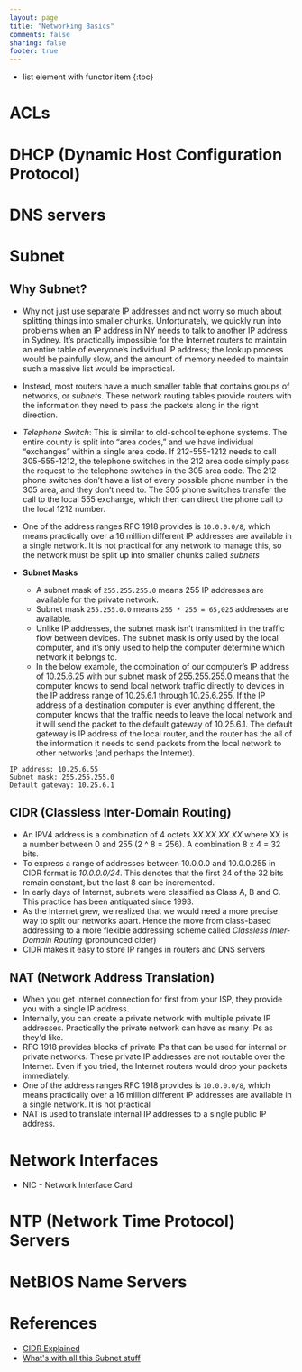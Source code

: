 ```yaml
---
layout: page
title: "Networking Basics"
comments: false
sharing: false
footer: true
---
```


* list element with functor item
{:toc}

# ACLs

# DHCP (Dynamic Host Configuration Protocol)

# DNS servers

# Subnet

## Why Subnet?

* Why not just use separate IP addresses and not worry so much about splitting things into smaller chunks. Unfortunately, we quickly run into problems when an IP address in NY needs to talk to another IP address in Sydney. It’s practically impossible for the Internet routers to maintain an entire table of everyone’s individual IP address; the lookup process would be painfully slow, and the amount of memory needed to maintain such a massive list would be impractical.
* Instead, most routers have a much smaller table that contains groups of networks, or _subnets_. These network routing tables provide routers with the information they need to pass the packets along in the right direction.
* _Telephone Switch_: This is similar to old-school telephone systems. The entire county is split into “area codes,” and we have individual “exchanges” within a single area code. If 212-555-1212 needs to call 305-555-1212, the telephone switches in the 212 area code simply pass the request to the telephone switches in the 305 area code. The 212 phone switches don’t have a list of every possible phone number in the 305 area, and they don’t need to. The 305 phone switches transfer the call to the local 555 exchange, which then can direct the phone call to the local 1212 number.

* One of the address ranges RFC 1918 provides is `10.0.0.0/8`, which means practically over a 16 million different IP addresses are available in a single network. It is not practical for any network to manage this, so the network must be split up into smaller chunks called _subnets_

* **Subnet Masks**
  * A subnet mask of `255.255.255.0` means 255 IP addresses are available for the private network.
  * Subnet mask `255.255.0.0` means `255 * 255 = 65,025` addresses are available.
  * Unlike IP addresses, the subnet mask isn’t transmitted in the traffic flow between devices. The subnet mask is only used by the local computer, and it’s only used to help the computer determine which network it belongs to.
  * In the below example, the combination of our computer’s IP address of 10.25.6.25 with our subnet mask of 255.255.255.0 means that the computer knows to send local network traffic directly to devices in the IP address range of 10.25.6.1 through 10.25.6.255. If the IP address of a destination computer is ever anything different, the computer knows that the traffic needs to leave the local network and it will send the packet to the default gateway of 10.25.6.1. The default gateway is IP address of the local router, and the router has the all of the information it needs to send packets from the local network to other networks (and perhaps the Internet).

```
IP address: 10.25.6.55
Subnet mask: 255.255.255.0
Default gateway: 10.25.6.1
```

## CIDR (Classless Inter-Domain Routing)

* An IPV4 address is a combination of 4 octets _XX.XX.XX.XX_ where XX is a number between 0 and 255 (2 ^ 8 = 256). A combination 8 x 4 = 32 bits.
* To express a range of addresses between 10.0.0.0 and 10.0.0.255 in CIDR format is _10.0.0.0/24_.  This denotes that the first 24 of the 32 bits remain constant, but the last 8 can be incremented.
* In early days of Internet, subnets were classified as Class A, B and C. This practice has been antiquated since 1993.
* As the Internet grew, we realized that we would need a more precise way to split our networks apart. Hence the move from class-based addressing to a more flexible addressing scheme called _Classless Inter-Domain Routing_ (pronounced cider)
* CIDR makes it easy to store IP ranges in routers and DNS servers


## NAT (Network Address Translation)

* When you get Internet connection for first from your ISP, they provide you with a single IP address.
* Internally, you can create a private network with multiple private IP addresses. Practically the private network can have as many IPs as they'd like.
* RFC 1918 provides blocks of private IPs that can be used for internal or private networks. These private IP addresses are not routable over the Internet. Even if you tried, the Internet routers would drop your packets immediately.
* One of the address ranges RFC 1918 provides is `10.0.0.0/8`, which means practically over a 16 million different IP addresses are available in a single network. It is not practical
* NAT is used to translate internal IP addresses to a single public IP address.

# Network Interfaces

* NIC - Network Interface Card

# NTP (Network Time Protocol) Servers

# NetBIOS Name Servers

# References

* [CIDR Explained](http://software77.net/cidr-101.html)
* [What's with all this Subnet stuff](http://www.professormesser.com/after-class/whats-with-all-this-subnet-stuff/)
